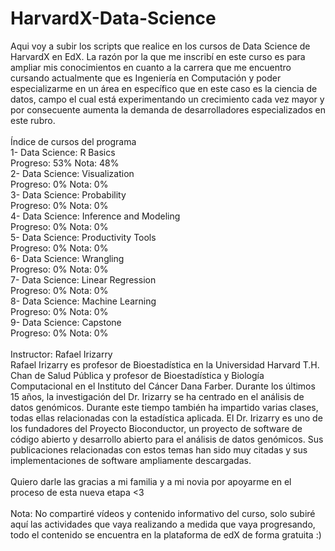 # HarvardX-Data-Science
Aqui voy a subir los scripts que realice en los cursos de Data Science de HarvardX en EdX.
La razón por la que me inscribí en este curso es para ampliar mis conocimientos en cuanto a la carrera que me encuentro cursando actualmente que es Ingeniería en Computación y poder especializarme en un área en específico que en este caso es la ciencia de datos, campo el cual está experimentando un crecimiento cada vez mayor y por consecuente aumenta la demanda de desarrolladores especializados en este rubro.
<br><br>
Índice de cursos del programa<br>
1- Data Science: R Basics<br>
Progreso: 53% Nota: 48%<br>
2- Data Science: Visualization<br>
Progreso: 0% Nota: 0%<br>
3- Data Science: Probability<br>
Progreso: 0% Nota: 0%<br>
4- Data Science: Inference and Modeling<br>
Progreso: 0% Nota: 0%<br>
5- Data Science: Productivity Tools<br>
Progreso: 0% Nota: 0%<br>
6- Data Science: Wrangling<br>
Progreso: 0% Nota: 0%<br>
7- Data Science: Linear Regression<br>
Progreso: 0% Nota: 0%<br>
8- Data Science: Machine Learning<br>
Progreso: 0% Nota: 0%<br>
9- Data Science: Capstone<br>
Progreso: 0% Nota: 0%<br>
<br>
Instructor: Rafael Irizarry<br>
Rafael Irizarry es profesor de Bioestadística en la Universidad Harvard T.H. Chan
de Salud Pública y profesor de Bioestadística y Biología Computacional en el
Instituto del Cáncer Dana Farber. Durante los últimos 15 años, la investigación
del Dr. Irizarry se ha centrado en el análisis de datos genómicos. Durante este
tiempo también ha impartido varias clases, todas ellas relacionadas con la
estadística aplicada. El Dr. Irizarry es uno de los fundadores del Proyecto
Bioconductor, un proyecto de software de código abierto y desarrollo abierto para
el análisis de datos genómicos. Sus publicaciones relacionadas con estos temas
han sido muy citadas y sus implementaciones de software ampliamente
descargadas.<br>
<br>
Quiero darle las gracias a mi familia y a mi novia por apoyarme en el proceso de esta nueva etapa <3
<br><br>
Nota: No compartiré vídeos y contenido informativo del curso, solo subiré aquí las actividades que vaya realizando a medida que vaya progresando, todo el contenido se encuentra en la plataforma de edX de forma gratuita :)
